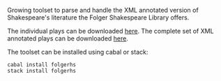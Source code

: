 
Growing toolset to parse and handle the XML annotated version of Shakespeare's
literature the Folger Shakespeare Library offers.

The individual plays can be downloaded [here][downloads]. The complete set of
XML annotated plays can be downloaded [here][download-all].

The toolset can be installed using cabal or stack:

    cabal install folgerhs
    stack install folgerhs


[downloads]: http://www.folgerdigitaltexts.org/download/
[download-all]: http://www.folgerdigitaltexts.org/download/xml/FolgerDigitalTexts_XML_Complete.zip
